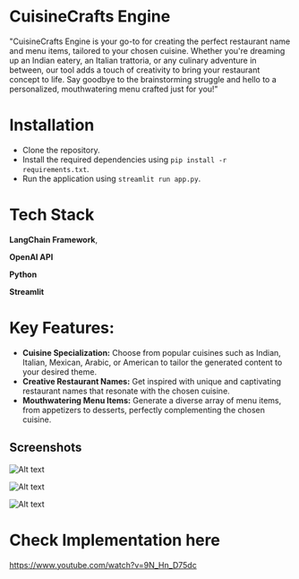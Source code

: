 
# CuisineCrafts Engine

"CuisineCrafts Engine is your go-to for creating the perfect restaurant name and menu items, tailored to your chosen cuisine. Whether you're dreaming up an Indian eatery, an Italian trattoria, or any culinary adventure in between, our tool adds a touch of creativity to bring your restaurant concept to life. Say goodbye to the brainstorming struggle and hello to a personalized, mouthwatering menu crafted just for you!"

# Installation 

* Clone the repository.
* Install the required dependencies using `pip install -r requirements.txt`.
* Run the application using `streamlit run app.py`.










# Tech Stack

**LangChain Framework**,

**OpenAI API**

**Python**

**Streamlit**



    
# Key Features:
- **Cuisine Specialization:** Choose from popular cuisines such as Indian, Italian, Mexican, Arabic, or American to tailor the generated content to your desired theme.
- **Creative Restaurant Names:** Get inspired with unique and captivating restaurant names that resonate with the chosen cuisine.
- **Mouthwatering Menu Items:** Generate a diverse array of menu items, from appetizers to desserts, perfectly complementing the chosen cuisine.






## Screenshots
![Alt text](Arabic_menu_items.png)

![Alt text](Indian_menu_items.png)

![Alt text](Italian_menu_items.png)

# Check Implementation here
https://www.youtube.com/watch?v=9N_Hn_D75dc


